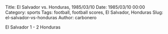 Title: El Salvador vs. Honduras, 1985/03/10
Date: 1985/03/10 00:00
Category: sports
Tags: football, football scores, El Salvador, Honduras
Slug: el-salvador-vs-honduras
Author: carbonero


El Salvador 1 - 2 Honduras
